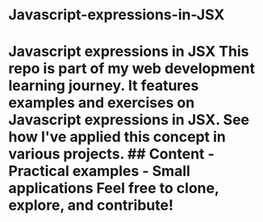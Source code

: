 # Javascript-expressions-in-JSX
# Javascript expressions in JSX  This repo is part of my web development learning journey. It features examples and exercises on Javascript expressions in JSX.   See how I've applied this concept in various projects.  ## Content - Practical examples - Small applications  Feel free to clone, explore, and contribute!
